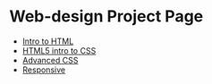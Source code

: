 # Web-design Project Page

<ul>

<li><a href="Intro_HTML/index.html" target=" _blank">Intro to HTML</a>
<li><a href="INTRO_CSS/index.html" target=" _blank">HTML5 intro to CSS</a>
<li><a href="Adv_CSS/index.html" target=" _blank">Advanced CSS</a>
<li><a href="Responsive/index.html" target=" _blank">Responsive</a>
<ul>